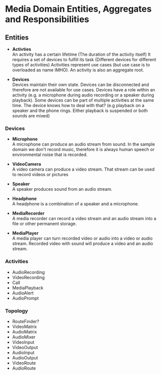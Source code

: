 # Media Domain Entities, Aggregates and Responsibilities

## Entities
- **Activties**  
  An activity has a certain lifetime (The duration of the activity itself)
  It requires a set of devices to fulfill its task (Different devices for different types of activities)
  Activities represent use cases (but use case is to overloaded as name IMHO).
  An activity is also an aggregate root.
  
- **Devices**  
  Devices maintain their own state. Devices can be disconnected and therefore are not available for use cases.
  Devices have a role within an activity (e.g. a microphone during audio recording or a speaker during playback).
  Some devices can be part of multiple activities at the same time. The device knows how to deal with that?
  (e.g playback on a speaker and the phone rings. Either playback is suspended or both sounds are mixed)

### Devices
- **Microphone**  
  A microphone can produce an audio stream from sound. In the sample domain we don't record music, therefore it is always human speech
  or environmental noise that is recorded.

- **VideoCamera**  
  A video camera can produce a video stream. That stream can be used to record videos or pictures

- **Speaker**  
  A speaker produces sound from an audio stream.

- **Headphone**  
  A headphone is a combination of a speaker and a microphone.

- **MediaRecorder**  
  A media recorder can record a video stream and an audio stream into a file or other permanent storage.

- **MediaPlayer**  
  A media player can turn recorded video or audio into a video or audio stream. Recorded video with sound will produce a video and an audio stream.

### Activities
- AudioRecording
- VideoRecording
- Call
- MediaPlayback
- AudioAlert
- AudioPrompt

### Topology
- RouteFinder?
- VideoMatrix
- AudioMatrix
- AudioMixer
- VideoInput
- VideoOutput
- AudioInput
- AudioOutput
- VideoRoute
- AudioRoute
